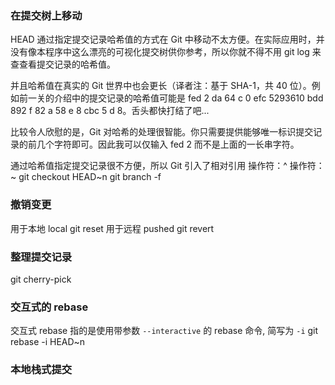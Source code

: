 ### 在提交树上移动
HEAD
通过指定提交记录哈希值的方式在 Git 中移动不太方便。在实际应用时，并没有像本程序中这么漂亮的可视化提交树供你参考，所以你就不得不用 git log 来查查看提交记录的哈希值。

并且哈希值在真实的 Git 世界中也会更长（译者注：基于 SHA-1，共 40 位）。例如前一关的介绍中的提交记录的哈希值可能是 fed 2 da 64 c 0 efc 5293610 bdd 892 f 82 a 58 e 8 cbc 5 d 8。舌头都快打结了吧...

比较令人欣慰的是，Git 对哈希的处理很智能。你只需要提供能够唯一标识提交记录的前几个字符即可。因此我可以仅输入 fed 2 而不是上面的一长串字符。

通过哈希值指定提交记录很不方便，所以 Git 引入了相对引用
操作符：^
操作符：~
git checkout HEAD~n
git branch -f 

### 撤销变更
用于本地 local
git reset 
用于远程 pushed
git revert

### 整理提交记录
git cherry-pick

### 交互式的 rebase
交互式 rebase 指的是使用带参数 `--interactive` 的 rebase 命令, 简写为 `-i`
git rebase -i HEAD~n

### 本地栈式提交
